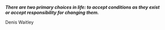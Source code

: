 _**There are two primary choices in life: to accept conditions as they exist or accept responsibility for changing them.**_

Denis Waitley